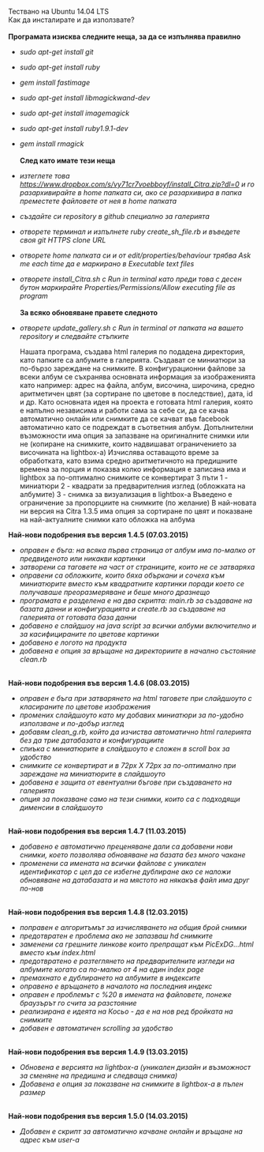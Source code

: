 Тествано на Ubuntu 14.04 LTS <br />
Как да инсталирате и да използвате? <br /><br />
**Програмата изисква следните неща, за да се изпълнява правилно** <br />
- *sudo apt-get install git*
- *sudo apt-get install ruby*
- *gem install fastimage*
- *sudo apt-get install libmagickwand-dev*
- *sudo apt-get install imagemagick*
- *sudo apt-get install ruby1.9.1-dev*
- *gem install rmagick* <br /><br />
**След като имате тези неща** <br />
- *изтеглете това https://www.dropbox.com/s/vy71cr7voebboyf/install_Citra.zip?dl=0 и го разархивирайте в home папката си, ако се разархивира в папка преместете файловете от нея в home папката*
- *създайте си repository в github специално за галерията*
- *отворете терминал и изпълнете ruby create_sh_file.rb и въведете своя git HTTPS clone URL*
- *отворете home папката си и от edit/properties/behaviour трябва Ask me each time да е маркирано в Executable text files*
- *отворете install_Citra.sh с Run in terminal като преди това с десен бутон маркирайте Properties/Permissions/Allow executing file as program* <br /><br />
**За всяко обновяване правете следното**
- *отворете update_gallery.sh с Run in terminal от папката на вашето repository и следвайте стъпките* <br />

  Нашата програма, създава html галерия по подадена директория, като папките са албумите в галерията. Създават се миниатюри за по-бързо зареждане на снимките. В конфигурационни файлове за всеки албум се съхранява основната информация за изображенията като например: адрес на файла, албум, височина, широчина, средно аритметичен цвят (за сортиране по цветове в последствие), дата, id и др. Като основната идея на проекта е готовата html галерия, която е напълно независима и работи сама за себе си, да се качва автоматично онлайн или снимките да се качват във facebook автоматично като се подреждат в съответния албум. Допълнителни възможности има опция за запазване на оригиналните снимки или не (копиране на снимките, които надвишават ограничението за височината на lightbox-а) Изчислява оставащото време за обработката, като взима средно аритметичното на предишните времена за порция и показва колко информация е записана има и lightbox за по-оптимално снимките се конвертират 3 пъти 1 - миниатюри 2 - квадрати за предварителния изглед (обложката на албумите) 3 - снимка за визуализация в lightbox-а Въведено е ограничение за пропорциите на снимките (по желание) В най-новата ни версия на Citra 1.3.5 има опция за сортиране по цвят и показване на най-актуалните снимки като обложка на албума

**Най-нови подобрения във версия 1.4.5 (07.03.2015)** <br />
- *оправен е бъга: на всяка първа страница от албум има по-малко от предвиденото или никакви картинки*
- *затворени са таговете на част от страниците, които не се затваряха*
- *оправени са обложките, които бяха объркани и сочеха към миниатюрите вместо към квадратните картинки поради което се получаваше преоразмеряване и беше много дразнещо*
- *програмата е разделена е на два скрипта: main.rb за създаване на базата данни и конфигурацията и create.rb за създаване на галерията от готовата база данни*
- *добавено е слайдшоу на java script за всички албуми включително и за касифицираните по цветове картинки*
- *добавено е логото на продукта*
- *добавена е опция за връщане на директориите в начално състояние clean.rb* <br /><br />

**Най-нови подобрения във версия 1.4.6 (08.03.2015)** <br />
- *оправен е бъга при затварянето на html таговете при слайдшоуто с класираните по цветове изображения*
- *промених слайдшоуто като му добавих миниатюри за по-удобно използване и по-добър изглед*
- *добавям clean_g.rb, който да изчиства автоматично html галерията без да трие датабазата и конфигурациите*
- *спиъка с миниатюрите в слайдшоуто е сложен в scroll box за удобство*
- *снимките се конвертират и в 72px X 72px за по-оптимално при зареждане на миниатюрите в слайдшоуто* 
- *добавена е защита от евентуални бъгове при създаването на галерията*
- *опция за показване само на тези снимки, които са с подходящи дименсии в слайдшоуто* <br /><br />

**Най-нови подобрения във версия 1.4.7 (11.03.2015)** <br />
- *добавено е автоматично преценяване дали са добавени нови снимки, което позволява обновяване на базата без много чакане*
- *променени са имената на всички файлове с уникален идентификатор с цел да се избегне дублиране ако се наложи обновяване на датабазата и на мястото на някакъв файл има друг по-нов* <br /><br />

**Най-нови подобрения във версия 1.4.8 (12.03.2015)** <br />
- *поправен е алгоритъмът за изчисляването на общия брой снимки*
- *предотвратен е проблема ако не запазваш hd снимките*
- *заменени са грешните линкове които препращат към PicExDG...html вместо към index.html*
- *предотвратено е разтеглянето на предварителните изгледи на албумите когато са по-малко от 4 на един index page*
- *премахнато е дублирането на албумите в индексите*
- *оправено е връщането в началото на последния индекс*
- *оправен е проблемът с %20 в имената на файловете, понеже браузърът го счита за разстояние*
- *реализирана е идеята на Косьо - да е на нов ред бройката на снимките*
- *добавен е автоматичен scrolling за удобство* <br /><br />

**Най-нови подобрения във версия 1.4.9 (13.03.2015)** <br />
- *Обновена е версията на lightbox-а (уникален дизайн и възможност за сменяне на предишна и следваща снимка)*
- *Добавена е опция за показване на снимките в lightbox-а в пълен размер* <br /><br />

**Най-нови подобрения във версия 1.5.0 (14.03.2015)** <br />
- *Добавен е скрипт за автоматично качване онлайн и връщане на адрес към user-а* <br /><br />
